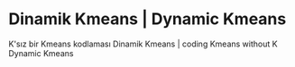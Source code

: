 # Dinamik Kmeans | Dynamic Kmeans
K'sız bir Kmeans kodlaması Dinamik Kmeans |  coding Kmeans without K Dynamic Kmeans

